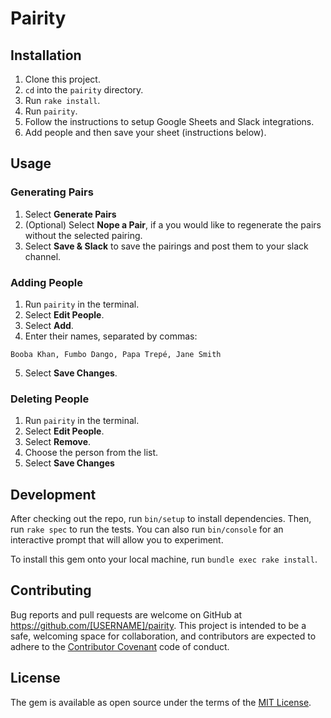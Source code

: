 # Pairity

## Installation

1. Clone this project.
2. `cd` into the `pairity` directory.
3. Run `rake install`.
4. Run `pairity`.
5. Follow the instructions to setup Google Sheets and Slack integrations.
6. Add people and then save your sheet (instructions below).

## Usage

### Generating Pairs

1. Select **Generate Pairs**
2. (Optional) Select **Nope a Pair**, if a you would like to regenerate the pairs without the selected pairing.
3. Select **Save & Slack** to save the pairings and post them to your slack channel.

### Adding People

1. Run `pairity` in the terminal.
2. Select **Edit People**.
3. Select **Add**.
4. Enter their names, separated by commas:

`Booba Khan, Fumbo Dango, Papa Trepé, Jane Smith`

5. Select **Save Changes**.

### Deleting People

1. Run `pairity` in the terminal.
1. Select **Edit People**.
2. Select **Remove**.
3. Choose the person from the list.
4. Select **Save Changes**

## Development

After checking out the repo, run `bin/setup` to install dependencies. Then, run `rake spec` to run the tests. You can also run `bin/console` for an interactive prompt that will allow you to experiment.

To install this gem onto your local machine, run `bundle exec rake install`.

## Contributing

Bug reports and pull requests are welcome on GitHub at https://github.com/[USERNAME]/pairity. This project is intended to be a safe, welcoming space for collaboration, and contributors are expected to adhere to the [Contributor Covenant](http://contributor-covenant.org) code of conduct.

## License

The gem is available as open source under the terms of the [MIT License](http://opensource.org/licenses/MIT).

